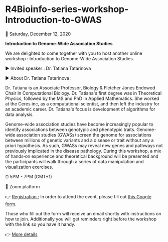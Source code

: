 # R4Bioinfo-series-workshop-Introduction-to-GWAS

:date: Saturday, December 12, 2020 

**Introduction to Genome-Wide Association Studies**

We are delighted to come together with you to host another online workshop : Introduction to Genome-Wide Association Studies.

▶️ Invited speaker : Dr. Tatiana Tatarinova

▶️ About Dr. Tatiana Tatarinova :

Dr. Tatiana is an Associate Professor, Biology & Fletcher Jones Endowed Chair In Computational Biology. Dr. Tatiana's first degree was in Theoretical Physics, followed by the MS and PhD in Applied Mathematics. She worked at the Ceres inc, as a computational scientist, and then left the industry for an academic career. Dr. Tatiana's focus is development of algorithms for data analysis.

Genome-wide association studies have become increasingly popular to identify associations between genotypic and phenotypic traits. Genome-wide association studies (GWASs) screen the genome for associations between millions of genetic variants and a disease or trait without any a priori hypothesis. As such, GWASs may reveal new genes and pathways not previously implicated in the disease pathology. During this workshop, a mix of hands‐on experience and theoretical background will be presented and the participants will walk through a series of data manipulation and visualization exercises.

:alarm_clock: 5PM - 7PM (GMT+1)

:round_pushpin: Zoom platform

:point_right: [Registration :](https://tinyurl.com/yx9fkgcg) In order to attend the event, please fill out [this Google form](https://tinyurl.com/yx9fkgcg).

Those who fill out the form will receive an email shortly with instructions on how to join. Additionally you will get reminders right before the workshop with the link so you have it handy.

:point_right: [More details](https://www.meetup.com/rladies-tunis/events/274828487/)

